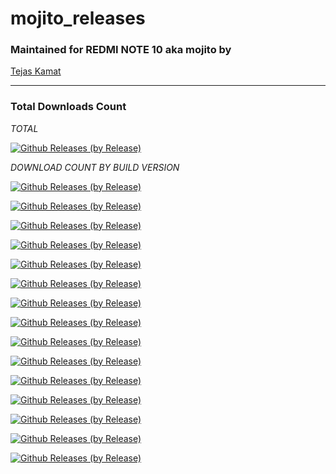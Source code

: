 # mojito_releases

### Maintained for REDMI NOTE 10 aka mojito by

[Tejas Kamat](https://github.com/TejasKamat)

---------------------------------------------------------------------------------

### Total Downloads Count

*TOTAL*

[![Github Releases (by Release)](https://img.shields.io/github/downloads/TejasKamat/mojito_releases/total.svg)](https://github.com/TejasKamat/mojito_releases/releases)

*DOWNLOAD COUNT BY BUILD VERSION*

[![Github Releases (by Release)](https://img.shields.io/github/downloads/Tejaskamat/mojito_releases/v6.6-18072022/total.svg)](https://github.com/TejasKamat/mojito_releases/releases)

[![Github Releases (by Release)](https://img.shields.io/github/downloads/Tejaskamat/mojito_releases/v6.7-11082022/total.svg)](https://github.com/TejasKamat/mojito_releases/releases)

[![Github Releases (by Release)](https://img.shields.io/github/downloads/Tejaskamat/mojito_releases/v7.0-21082022/total.svg)](https://github.com/TejasKamat/mojito_releases/releases)

[![Github Releases (by Release)](https://img.shields.io/github/downloads/Tejaskamat/mojito_releases/v7.0-29082022/total.svg)](https://github.com/TejasKamat/mojito_releases/releases)

[![Github Releases (by Release)](https://img.shields.io/github/downloads/Tejaskamat/mojito_releases/v7.1-13092022/total.svg)](https://github.com/TejasKamat/mojito_releases/releases)

[![Github Releases (by Release)](https://img.shields.io/github/downloads/Tejaskamat/mojito_releases/v7.1-01102022/total.svg)](https://github.com/TejasKamat/mojito_releases/releases)

[![Github Releases (by Release)](https://img.shields.io/github/downloads/Tejaskamat/mojito_releases/v7.2-08102022/total.svg)](https://github.com/TejasKamat/mojito_releases/releases)

[![Github Releases (by Release)](https://img.shields.io/github/downloads/Tejaskamat/mojito_releases/rice-7.5/total.svg)](https://github.com/TejasKamat/mojito_releases/releases)

[![Github Releases (by Release)](https://img.shields.io/github/downloads/Tejaskamat/mojito_releases/v7.3-16112022/total.svg)](https://github.com/TejasKamat/mojito_releases/releases)

[![Github Releases (by Release)](https://img.shields.io/github/downloads/Tejaskamat/mojito_releases/v7.4-14122022/total.svg)](https://github.com/TejasKamat/mojito_releases/releases)

[![Github Releases (by Release)](https://img.shields.io/github/downloads/Tejaskamat/mojito_releases/v7.4-27122022/total.svg)](https://github.com/TejasKamat/mojito_releases/releases)

[![Github Releases (by Release)](https://img.shields.io/github/downloads/Tejaskamat/mojito_releases/v7.5-13012023/total.svg)](https://github.com/TejasKamat/mojito_releases/releases)

[![Github Releases (by Release)](https://img.shields.io/github/downloads/Tejaskamat/mojito_releases/v7.5-26012023/total.svg)](https://github.com/TejasKamat/mojito_releases/releases)

[![Github Releases (by Release)](https://img.shields.io/github/downloads/Tejaskamat/mojito_releases/v7.6.1-11022023/total.svg)](https://github.com/TejasKamat/mojito_releases/releases)

[![Github Releases (by Release)](https://img.shields.io/github/downloads/Tejaskamat/mojito_releases/v7.7-31032023/total.svg)](https://github.com/TejasKamat/mojito_releases/releases)
